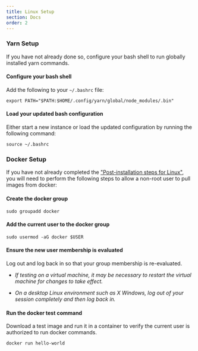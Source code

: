 ```yaml
---
title: Linux Setup
section: Docs
order: 2
---
```


### Yarn Setup

If you have not already done so, configure your bash shell to run globally installed yarn commands.

#### Configure your bash shell

Add the following to your `~/.bashrc` file:

```
export PATH="$PATH:$HOME/.config/yarn/global/node_modules/.bin"
```

#### Load your updated bash configuration

Either start a new instance or load the updated configuration by running the following command:

```
source ~/.bashrc
```

### Docker Setup

If you have not already completed the ["Post-installation steps for Linux"](https://docs.docker.com/install/linux/linux-postinstall/), you will need to perform the following steps to allow a non-root user to pull images from docker:

#### Create the docker group

```
sudo groupadd docker
```

#### Add the current user to the docker group

```
sudo usermod -aG docker $USER
```

#### Ensure the new user membership is evaluated

Log out and log back in so that your group membership is re-evaluated.

- _If testing on a virtual machine, it may be necessary to restart the virtual machine for changes to take effect._

- _On a desktop Linux environment such as X Windows, log out of your session completely and then log back in._

#### Run the docker test command

Download a test image and run it in a container to verify the current user is authorized to run docker commands.

```
docker run hello-world
```
